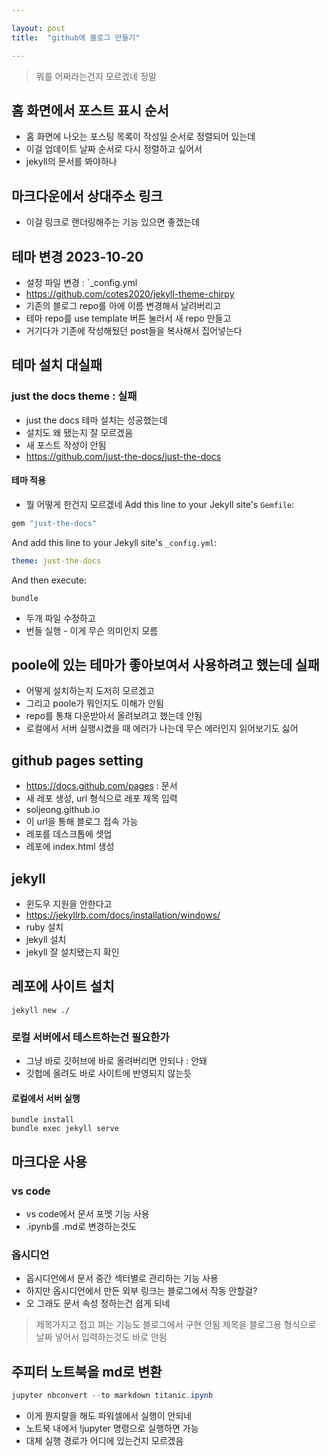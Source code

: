 ```yaml
---

layout: post
title:  "github에 블로그 만들기"

---
```

> 뭐를 어쩌라는건지 모르겠네 정말

## 홈 화면에서 포스트 표시 순서
- 홈 화면에 나오는 포스팅 목록이 작성일 순서로 정렬되어 있는데
- 이걸 업데이트 날짜 순서로 다시 정렬하고 싶어서
- jekyll의 문서를 봐야하나
## 마크다운에서 상대주소 링크

- 이걸 링크로 랜더링해주는 기능 있으면 좋겠는데

## 테마 변경 2023-10-20

- 설정 파일 변경 : `_config.yml
- <https://github.com/cotes2020/jekyll-theme-chirpy>
- 기존의 블로그 repo를 아에 이름 변경해서 날려버리고
- 테마 repo를 use template 버튼 눌러서 새 repo 만들고
- 거기다가 기존에 작성해뒀던 post들을 복사해서 집어넣는다

## 테마 설치 대실패

### just the docs theme : 실패

- just the docs 테마 설치는 성공했는데
- 설치도 왜 됐는지 잘 모르겠음
- 새 포스트 작성이 안됨
- <https://github.com/just-the-docs/just-the-docs>

#### 테마 적용

- 뭘 어떻게 한건지 모르겠네
Add this line to your Jekyll site's `Gemfile`:

```ruby
gem "just-the-docs"
```

And add this line to your Jekyll site's `_config.yml`:

```yaml
theme: just-the-docs
```

And then execute:

```
bundle
```

- 두개 파일 수정하고
- 번들 실행 - 이게 무슨 의미인지 모름

## poole에 있는 테마가 좋아보여서 사용하려고 했는데 실패

- 어떻게 설치하는지 도저히 모르겠고
- 그리고 poole가 뭐인지도 이해가 안됨
- repo를 통채 다운받아서 올려보려고 했는데 안됨
- 로컬에서 서버 실행시켰을 때 에러가 나는데 무슨 에러인지 읽어보기도 싫어

## github pages setting

- <https://docs.github.com/pages> : 문서
- 새 레포 생성, url 형식으로 레포 제목 입력
- soljeong.github.io
- 이 url을 통해 블로그 접속 가능
- 레포를 데스크톱에 셋업
- 레포에 index.html 생성

## jekyll

- 윈도우 지원을 안한다고
- <https://jekyllrb.com/docs/installation/windows/>
- ruby 설치
- jekyll 설치
- jekyll 잘 설치됐는지 확인

## 레포에 사이트 설치

```jekyll new ./```

### 로컬 서버에서 테스트하는건 필요한가

- 그냥 바로 깃허브에 바로 올려버리면 안되나 : 안돼
- 깃헙에 올려도 바로 사이트에 반영되지 않는듯

#### 로컬에서 서버 실행

```
bundle install
bundle exec jekyll serve
```

## 마크다운 사용

### vs code

- vs code에서 문서 포멧 기능 사용
- .ipynb를 .md로 변경하는것도

### 옵시디언

- 옵시디언에서 문서 중간 섹터별로 관리하는 기능 사용
- 하지만 옵시디언에서 만든 외부 링크는 블로그에서 작동 안할걸?
- 오 그래도 문서 속성 정하는건 쉽게 되네

> 제목가지고 접고 펴는 기능도 블로그에서 구현 안됨
> 제목을 블로그용 형식으로 날짜 넣어서 입력하는것도 바로 안됨

## 주피터 노트북을 md로 변환

```powershell
jupyter nbconvert --to markdown titanic.ipynb
```

- 이게 뭔지랄을 해도 파워셀에서 실행이 안되네
- 노트북 내에서 !jupyter 명령으로 실행하면 가능
- 대체 실행 경로가 어디에 있는건지 모르겠음

<div id="toc"></div>

<script src="https://cdn.jsdelivr.net/npm/tocbot/dist/tocbot.min.js"></script>
<script>
  tocbot.init({
    tocSelector: '#toc',
    contentSelector: '.content',
    headingSelector: 'h1, h2, h3, h4, h5',
    hasInnerContainers: true,
  });
</script>
